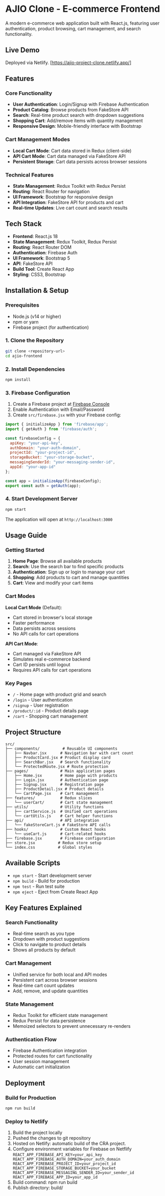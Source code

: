 # AJIO Clone - E-commerce Frontend

A modern e-commerce web application built with React.js, featuring user authentication, product browsing, cart management, and search functionality.

## Live Demo
Deployed via Netlify. [https://ajio-project-clone.netlify.app/]

## Features

### Core Functionality
- **User Authentication**: Login/Signup with Firebase Authentication
- **Product Catalog**: Browse products from FakeStore API
- **Search**: Real-time product search with dropdown suggestions
- **Shopping Cart**: Add/remove items with quantity management
- **Responsive Design**: Mobile-friendly interface with Bootstrap

### Cart Management Modes
- **Local Cart Mode**: Cart data stored in Redux (client-side)
- **API Cart Mode**: Cart data managed via FakeStore API
- **Persistent Storage**: Cart data persists across browser sessions

### Technical Features
- **State Management**: Redux Toolkit with Redux Persist
- **Routing**: React Router for navigation
- **UI Framework**: Bootstrap for responsive design
- **API Integration**: FakeStore API for products and cart
- **Real-time Updates**: Live cart count and search results

## Tech Stack

- **Frontend**: React.js 18
- **State Management**: Redux Toolkit, Redux Persist
- **Routing**: React Router DOM
- **Authentication**: Firebase Auth
- **UI Framework**: Bootstrap 5
- **API**: FakeStore API
- **Build Tool**: Create React App
- **Styling**: CSS3, Bootstrap

## Installation & Setup

### Prerequisites
- Node.js (v14 or higher)
- npm or yarn
- Firebase project (for authentication)

### 1. Clone the Repository
```bash
git clone <repository-url>
cd ajio-frontend
```

### 2. Install Dependencies
```bash
npm install
```

### 3. Firebase Configuration
1. Create a Firebase project at [Firebase Console](https://console.firebase.google.com/)
2. Enable Authentication with Email/Password
3. Create `src/firebase.jsx` with your Firebase config:

```javascript
import { initializeApp } from 'firebase/app';
import { getAuth } from 'firebase/auth';

const firebaseConfig = {
  apiKey: "your-api-key",
  authDomain: "your-auth-domain",
  projectId: "your-project-id",
  storageBucket: "your-storage-bucket",
  messagingSenderId: "your-messaging-sender-id",
  appId: "your-app-id"
};

const app = initializeApp(firebaseConfig);
export const auth = getAuth(app);
```

### 4. Start Development Server
```bash
npm start
```

The application will open at `http://localhost:3000`

## Usage Guide

### Getting Started
1. **Home Page**: Browse all available products
2. **Search**: Use the search bar to find specific products
3. **Authentication**: Sign up or login to manage your cart
4. **Shopping**: Add products to cart and manage quantities
5. **Cart**: View and modify your cart items

### Cart Modes
**Local Cart Mode** (Default):
- Cart stored in browser's local storage
- Faster performance
- Data persists across sessions
- No API calls for cart operations

**API Cart Mode**:
- Cart managed via FakeStore API
- Simulates real e-commerce backend
- Cart ID persists until logout
- Requires API calls for cart operations

### Key Pages
- `/` - Home page with product grid and search
- `/login` - User authentication
- `/signup` - User registration
- `/product/:id` - Product details page
- `/cart` - Shopping cart management

## Project Structure

```
src/
├── components/          # Reusable UI components
│   ├── Navbar.jsx      # Navigation bar with cart count
│   ├── ProductCard.jsx # Product display card
│   ├── SearchBar.jsx   # Search functionality
│   └── ProtectedRoute.jsx # Route protection
├── pages/              # Main application pages
│   ├── Home.jsx        # Home page with products
│   ├── Login.jsx       # Authentication page
│   ├── Signup.jsx      # Registration page
│   ├── ProductDetail.jsx # Product details
│   └── CartPage.jsx    # Cart management
├── features/           # Redux slices
│   └── userCart/       # Cart state management
├── utils/              # Utility functions
│   ├── cartService.js  # Unified cart operations
│   └── cartUtils.js    # Cart helper functions
├── api/                # API integration
│   └── fakeStoreCart.js # FakeStore API calls
├── hooks/              # Custom React hooks
│   └── useCart.js      # Cart-related hooks
├── firebase.jsx        # Firebase configuration
├── store.jsx          # Redux store setup
└── index.css          # Global styles
```

## Available Scripts

- `npm start` - Start development server
- `npm build` - Build for production
- `npm test` - Run test suite
- `npm eject` - Eject from Create React App

## Key Features Explained

### Search Functionality
- Real-time search as you type
- Dropdown with product suggestions
- Click to navigate to product details
- Shows all products by default

### Cart Management
- Unified service for both local and API modes
- Persistent cart across browser sessions
- Real-time cart count updates
- Add, remove, and update quantities

### State Management
- Redux Toolkit for efficient state management
- Redux Persist for data persistence
- Memoized selectors to prevent unnecessary re-renders

### Authentication Flow
- Firebase Authentication integration
- Protected routes for cart functionality
- User session management
- Automatic cart initialization

## Deployment

### Build for Production
```bash
npm run build
```

### Deploy to Netlify
1. Build the project locally
2. Pushed the changes to git repository
3. Hosted on Netlify: automatic build of the CRA project.
4. Configure environment variables for Firebase on Netflify
`REACT_APP_FIREBASE_API_KEY=your_api_key
REACT_APP_FIREBASE_AUTH_DOMAIN=your_auth_domain
REACT_APP_FIREBASE_PROJECT_ID=your_project_id
REACT_APP_FIREBASE_STORAGE_BUCKET=your_bucket
REACT_APP_FIREBASE_MESSAGING_SENDER_ID=your_sender_id
REACT_APP_FIREBASE_APP_ID=your_app_id`
5. Build command: npm run build
6. Publish directory: build/

